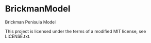 # BrickmanModel
Brickman Penisula Model

This project is licensed under the terms of a modified MIT license, see LICENSE.txt.


